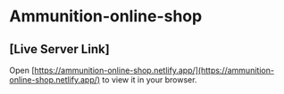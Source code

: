 # Ammunition-online-shop

## [Live Server Link]

Open [https://ammunition-online-shop.netlify.app/](https://ammunition-online-shop.netlify.app/) to view it in your browser.


